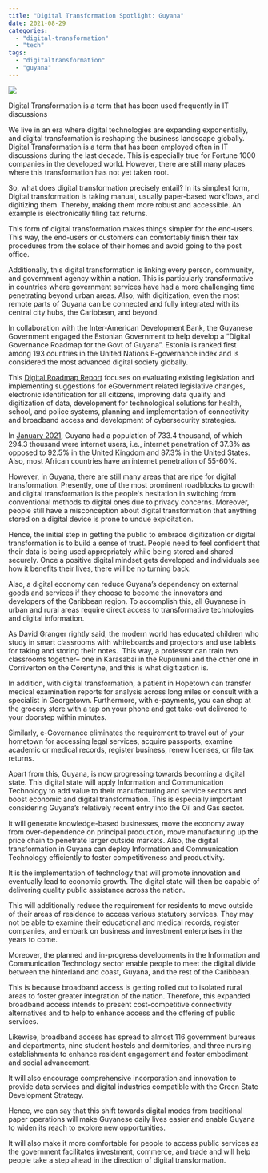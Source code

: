```yaml
---
title: "Digital Transformation Spotlight: Guyana"
date: 2021-08-29
categories: 
  - "digital-transformation"
  - "tech"
tags: 
  - "digitaltransformation"
  - "guyana"
---
```


[![](https://sherifalghalistaticsite.blob.core.windows.net/images/network-4776914.jpg)](https://sherifalghalistaticsite.blob.core.windows.net/images/network-4776914_640.jpg)

Digital Transformation is a term that has been used frequently in IT discussions

We live in an era where digital technologies are expanding exponentially, and digital transformation is reshaping the business landscape globally. Digital Transformation is a term that has been employed often in IT discussions during the last decade. This is especially true for Fortune 1000 companies in the developed world. However, there are still many places where this transformation has not yet taken root.

So, what does digital transformation precisely entail? In its simplest form, Digital transformation is taking manual, usually paper-based workflows, and digitizing them. Thereby, making them more robust and accessible. An example is electronically filing tax returns.

This form of digital transformation makes things simpler for the end-users. This way, the end-users or customers can comfortably finish their tax procedures from the solace of their homes and avoid going to the post office.

Additionally, this digital transformation is linking every person, community, and government agency within a nation. This is particularly transformative in countries where government services have had a more challenging time penetrating beyond urban areas. Also, with digitization, even the most remote parts of Guyana can be connected and fully integrated with its central city hubs, the Caribbean, and beyond.

In collaboration with the Inter-American Development Bank, the Guyanese Government engaged the Estonian Government to help develop a “Digital Governance Roadmap for the Govt of Guyana”. Estonia is ranked first among 193 countries in the United Nations E-governance index and is considered the most advanced digital society globally. 

This [Digital Roadmap Report](https://ndma.gov.gy/wp-content/uploads/2020/01/DigitalGovernanceRoadmap_20181025.pdf) focuses on evaluating existing legislation and implementing suggestions for eGovernment related legislative changes, electronic identification for all citizens, improving data quality and digitization of data, development for technological solutions for health, school, and police systems, planning and implementation of connectivity and broadband access and development of cybersecurity strategies.

In [January 2021](https://datareportal.com/reports/digital-2021-guyana), Guyana had a population of 733.4 thousand, of which 294.3 thousand were internet users, i.e., internet penetration of 37.3% as opposed to 92.5% in the United Kingdom and 87.3% in the United States. Also, most African countries have an internet penetration of 55-60%. 

However, in Guyana, there are still many areas that are ripe for digital transformation. Presently, one of the most prominent roadblocks to growth and digital transformation is the people's hesitation in switching from conventional methods to digital ones due to privacy concerns. Moreover, people still have a misconception about digital transformation that anything stored on a digital device is prone to undue exploitation.

Hence, the initial step in getting the public to embrace digitization or digital transformation is to build a sense of trust. People need to feel confident that their data is being used appropriately while being stored and shared securely. Once a positive digital mindset gets developed and individuals see how it benefits their lives, there will be no turning back.

Also, a digital economy can reduce Guyana’s dependency on external goods and services if they choose to become the innovators and developers of the Caribbean region. To accomplish this, all Guyanese in urban and rural areas require direct access to transformative technologies and digital information.

As David Granger rightly said, the modern world has educated children who study in smart classrooms with whiteboards and projectors and use tablets for taking and storing their notes.  This way, a professor can train two classrooms together– one in Karasabai in the Rupununi and the other one in Corriverton on the Corentyne, and this is what digitization is.

In addition, with digital transformation, a patient in Hopetown can transfer medical examination reports for analysis across long miles or consult with a specialist in Georgetown. Furthermore, with e-payments, you can shop at the grocery store with a tap on your phone and get take-out delivered to your doorstep within minutes.

Similarly, e-Governance eliminates the requirement to travel out of your hometown for accessing legal services, acquire passports, examine academic or medical records, register business, renew licenses, or file tax returns.

Apart from this, Guyana, is now progressing towards becoming a digital state. This digital state will apply Information and Communication Technology to add value to their manufacturing and service sectors and boost economic and digital transformation. This is especially important considering Guyana’s relatively recent entry into the Oil and Gas sector.

It will generate knowledge-based businesses, move the economy away from over-dependence on principal production, move manufacturing up the price chain to penetrate larger outside markets. Also, the digital transformation in Guyana can deploy Information and Communication Technology efficiently to foster competitiveness and productivity.

It is the implementation of technology that will promote innovation and eventually lead to economic growth. The digital state will then be capable of delivering quality public assistance across the nation.

This will additionally reduce the requirement for residents to move outside of their areas of residence to access various statutory services. They may not be able to examine their educational and medical records, register companies, and embark on business and investment enterprises in the years to come.

Moreover, the planned and in-progress developments in the Information and Communication Technology sector enable people to meet the digital divide between the hinterland and coast, Guyana, and the rest of the Caribbean.

This is because broadband access is getting rolled out to isolated rural areas to foster greater integration of the nation. Therefore, this expanded broadband access intends to present cost-competitive connectivity alternatives and to help to enhance access and the offering of public services.

Likewise, broadband access has spread to almost 116 government bureaus and departments, nine student hostels and dormitories, and three nursing establishments to enhance resident engagement and foster embodiment and social advancement. 

It will also encourage comprehensive incorporation and innovation to provide data services and digital industries compatible with the Green State Development Strategy.

Hence, we can say that this shift towards digital modes from traditional paper operations will make Guyanese daily lives easier and enable Guyana to widen its reach to explore new opportunities.

It will also make it more comfortable for people to access public services as the government facilitates investment, commerce, and trade and will help people take a step ahead in the direction of digital transformation.

